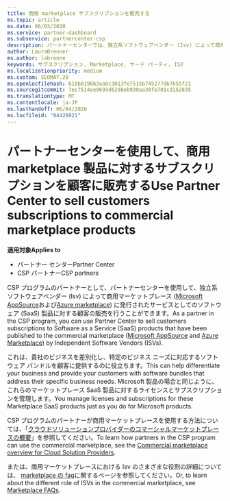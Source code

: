 ```yaml
---
title: 商用 marketplace サブスクリプションを販売する
ms.topic: article
ms.date: 06/03/2020
ms.service: partner-dashboard
ms.subservice: partnercenter-csp
description: パートナーセンターでは、独立系ソフトウェアベンダー (Isv) によって商用マーケットプレースに公開された SaaS 製品に対する顧客のサブスクリプションを販売する方法について説明します。
author: LauraBrenner
ms.author: labrenne
keywords: サブスクリプション, Marketplace, サード パーティ, ISV
ms.localizationpriority: medium
ms.custom: SEOMAY.20
ms.openlocfilehash: b18b0196b3aa8c3013fe7515b745277db7b55f21
ms.sourcegitcommit: 7ec7514ee9693d62d8eb930aa38fe701cd152835
ms.translationtype: MT
ms.contentlocale: ja-JP
ms.lasthandoff: 06/04/2020
ms.locfileid: "84426021"
---
```

# <a name="use-partner-center-to-sell-customers-subscriptions-to-commercial-marketplace-products"></a><span data-ttu-id="3937e-104">パートナーセンターを使用して、商用 marketplace 製品に対するサブスクリプションを顧客に販売する</span><span class="sxs-lookup"><span data-stu-id="3937e-104">Use Partner Center to sell customers subscriptions to commercial marketplace products</span></span>

<span data-ttu-id="3937e-105">**適用対象**</span><span class="sxs-lookup"><span data-stu-id="3937e-105">**Applies to**</span></span>

- <span data-ttu-id="3937e-106">パートナー センター</span><span class="sxs-lookup"><span data-stu-id="3937e-106">Partner Center</span></span>
- <span data-ttu-id="3937e-107">CSP パートナー</span><span class="sxs-lookup"><span data-stu-id="3937e-107">CSP partners</span></span>

<span data-ttu-id="3937e-108">CSP プログラムのパートナーとして、パートナーセンターを使用して、独立系ソフトウェアベンダー (Isv) によって商用マーケットプレース ([Microsoft AppSource](https://appsource.microsoft.com/)および[Azure marketplace](https://azuremarketplace.microsoft.com/)) に発行されたサービスとしてのソフトウェア (SaaS) 製品に対する顧客の販売を行うことができます。</span><span class="sxs-lookup"><span data-stu-id="3937e-108">As a partner in the CSP program, you can use Partner Center to sell customers subscriptions to Software as a Service (SaaS) products that have been published to the commercial marketplace ([Microsoft AppSource](https://appsource.microsoft.com/) and [Azure Marketplace](https://azuremarketplace.microsoft.com/)) by Independent Software Vendors (ISVs).</span></span>

<span data-ttu-id="3937e-109">これは、貴社のビジネスを差別化し、特定のビジネス ニーズに対応するソフトウェア バンドルを顧客に提供するのに役立ちます。</span><span class="sxs-lookup"><span data-stu-id="3937e-109">This can help differentiate your business and provide your customers with software bundles that address their specific business needs.</span></span> <span data-ttu-id="3937e-110">Microsoft 製品の場合と同じように、これらのマーケットプレース SaaS 製品に対するライセンスとサブスクリプションを管理します。</span><span class="sxs-lookup"><span data-stu-id="3937e-110">You manage licenses and subscriptions for these Marketplace SaaS products just as you do for Microsoft products.</span></span>

<span data-ttu-id="3937e-111">CSP プログラムのパートナーが商用マーケットプレースを使用する方法については、「[クラウドソリューションプロバイダーのコマーシャルマーケットプレースの概要](csp-commercial-marketplace-overview.md)」を参照してください。</span><span class="sxs-lookup"><span data-stu-id="3937e-111">To learn how partners in the CSP program can use the commercial marketplace, see the [Commercial marketplace overview for Cloud Solution Providers](csp-commercial-marketplace-overview.md).</span></span>

<span data-ttu-id="3937e-112">または、商用マーケットプレースにおける Isv のさまざまな役割の詳細については、 [marketplace の faq](https://docs.microsoft.com/azure/marketplace/marketplace-faq-publisher-guide)に関するページを参照してください。</span><span class="sxs-lookup"><span data-stu-id="3937e-112">Or, to learn about the different role of ISVs in the commercial marketplace, see [Marketplace FAQs](https://docs.microsoft.com/azure/marketplace/marketplace-faq-publisher-guide).</span></span>
